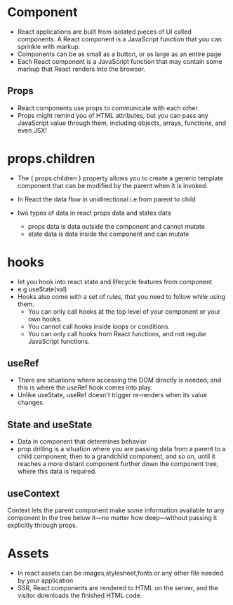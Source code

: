# Component
* React applications are built from isolated pieces of UI called components. A React component is a JavaScript function that you can sprinkle with markup.
* Components can be as small as a button, or as large as an entire page
* Each React component is a JavaScript function that may contain some markup that React renders into the browser. 
## Props
* React components use props to communicate with each other.
* Props might remind you of HTML attributes, but you can pass any JavaScript value through them, including objects, arrays, functions, and even JSX!

# props.children
* The { props.children } property allows you to create a generic template component that can be modified by 
the parent when it is invoked.

* In React the data flow in unidirectional i.e from parent to child
* two types of data in react props data and states data
    - props data is data outside the component and cannot mutate
    - state data is data inside the component and can mutate

# hooks

* let you hook into react state and lifecycle features from component
* e.g useState(val)
* Hooks also come with a set of rules, that you need to follow while using them. 
    - You can only call hooks at the top level of your component or your own hooks. 
    - You cannot call hooks inside loops or conditions. 
    - You can only call hooks from React functions, and not regular JavaScript functions. 

## useRef
* There are situations where accessing the DOM directly is needed, and this is where 
the useRef hook comes into play.
*  Unlike useState, useRef doesn't trigger re-renders when its value changes.


## State and useState
* Data in component that determines behavior
*  prop drilling is a situation where you are passing data from a parent to a child component,
then to a grandchild component, and so on, until it reaches a more distant component further down the component tree,
where this data is required.


## useContext
Context lets the parent component make some information available to any component in the tree below it—no matter 
how deep—without passing it explicitly through props.


# Assets
* In react assets can be images,stylesheet,fonts or any other file needed by your application
*  SSR, React components are rendered to HTML on the server, and the visitor downloads the finished HTML code. 

